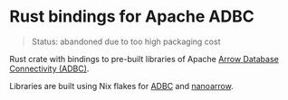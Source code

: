 # Rust bindings for Apache ADBC

> Status: abandoned due to too high packaging cost

Rust crate with bindings to pre-built libraries of Apache [Arrow Database Connectivity (ADBC)](https://arrow.apache.org/adbc/current/index.html).

Libraries are built using Nix flakes for [ADBC](https://github.com/aljazerzen/arrow-adbc-nix) and [nanoarrow](https://github.com/aljazerzen/arrow-nanoarrow-nix).
